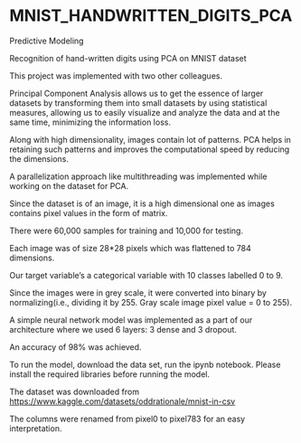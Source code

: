 # MNIST_HANDWRITTEN_DIGITS_PCA
Predictive Modeling

Recognition of hand-written digits using PCA on MNIST dataset

This project was implemented with two other colleagues.

Principal Component Analysis allows us to get the essence of larger datasets by transforming them into small datasets by using statistical measures, allowing us to easily visualize and analyze the data and at the same time, minimizing the information loss.

Along with high dimensionality, images contain lot of patterns. PCA helps in retaining such patterns and improves the computational speed by reducing the dimensions.

A parallelization approach like multithreading was implemented while working on the dataset for PCA.

Since the dataset is of an image, it is a high dimensional one as images contains pixel values in the form of matrix.

There were 60,000 samples for training and 10,000 for testing.

Each image was of size 28*28 pixels which was flattened to 784 dimensions.

Our target variable’s a categorical variable with 10 classes labelled 0 to 9.

Since the images were in grey scale, it were converted into binary by normalizing(i.e., dividing it by 255. Gray scale image pixel value = 0 to 255).

A simple neural network model was implemented as a part of our architecture where we used 6 layers: 3 dense and 3 dropout.

An accuracy of 98% was achieved.

To run the model, download the data set, run the ipynb notebook. Please install the required libraries before running the model.

The dataset was downloaded from https://www.kaggle.com/datasets/oddrationale/mnist-in-csv

The columns were renamed from pixel0 to pixel783 for an easy interpretation.
